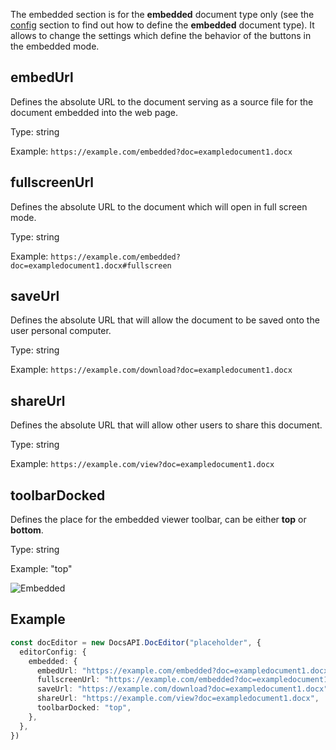 The embedded section is for the **embedded** document type only (see the [config](../Config.md#type) section to find out how to define the **embedded** document type). It allows to change the settings which define the behavior of the buttons in the embedded mode.

## embedUrl

Defines the absolute URL to the document serving as a source file for the document embedded into the web page.

Type: string

Example: `https://example.com/embedded?doc=exampledocument1.docx`

## fullscreenUrl

Defines the absolute URL to the document which will open in full screen mode.

Type: string

Example: `https://example.com/embedded?doc=exampledocument1.docx#fullscreen`

## saveUrl

Defines the absolute URL that will allow the document to be saved onto the user personal computer.

Type: string

Example: `https://example.com/download?doc=exampledocument1.docx`

## shareUrl

Defines the absolute URL that will allow other users to share this document.

Type: string

Example: `https://example.com/view?doc=exampledocument1.docx`

## toolbarDocked

Defines the place for the embedded viewer toolbar, can be either **top** or **bottom**.

Type: string

Example: "top"

![Embedded](/assets/images/editor/embedded.png)

## Example

``` ts
const docEditor = new DocsAPI.DocEditor("placeholder", {
  editorConfig: {
    embedded: {
      embedUrl: "https://example.com/embedded?doc=exampledocument1.docx",
      fullscreenUrl: "https://example.com/embedded?doc=exampledocument1.docx#fullscreen",
      saveUrl: "https://example.com/download?doc=exampledocument1.docx",
      shareUrl: "https://example.com/view?doc=exampledocument1.docx",
      toolbarDocked: "top",
    },
  },
})
```
